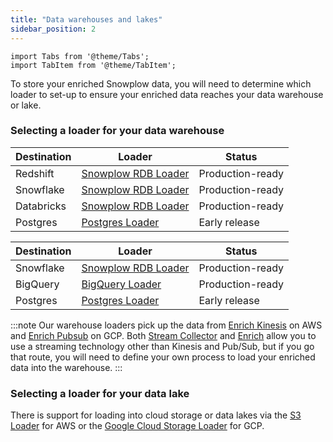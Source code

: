 ```yaml
---
title: "Data warehouses and lakes"
sidebar_position: 2
---
```


```mdx-code-block
import Tabs from '@theme/Tabs';
import TabItem from '@theme/TabItem';
```

To store your enriched Snowplow data, you will need to determine which loader to set-up to ensure your enriched data reaches your data warehouse or lake. 

### Selecting a loader for your data warehouse
<Tabs groupId="destination">
  <TabItem value="aws" label="AWS" default>

| Destination | Loader | Status |
| --- | --- | --- |
| Redshift | [Snowplow RDB Loader](/docs/destinations/warehouses-and-lakes/rdb/index.md) | Production-ready |
| Snowflake | [Snowplow RDB Loader](/docs/destinations/warehouses-and-lakes/rdb/index.md) | Production-ready |
| Databricks | [Snowplow RDB Loader](/docs/destinations/warehouses-and-lakes/rdb/index.md) | Production-ready |
| Postgres | [Postgres Loader](/docs/destinations/warehouses-and-lakes/postgres/index.md) | Early release |

  </TabItem>
  <TabItem value="gcp" label="GCP">

| Destination | Loader | Status |
| --- | --- | --- |
| Snowflake | [Snowplow RDB Loader](/docs/destinations/warehouses-and-lakes/rdb/index.md) | Production-ready |
| BigQuery | [BigQuery Loader](/docs/destinations/warehouses-and-lakes/bigquery/index.md) | Production-ready |
| Postgres | [Postgres Loader](/docs/destinations/warehouses-and-lakes/postgres/index.md) | Early release |

  </TabItem>
</Tabs>

:::note
Our warehouse loaders pick up the data from [Enrich Kinesis](/docs/enriching-your-data/enrichment-components/enrich-kinesis/index.md) on AWS and [Enrich Pubsub](/docs/enriching-your-data/enrichment-components/enrich-pubsub/index.md) on GCP. Both [Stream Collector](/docs/collecting-data/stream-collector/index.md) and [Enrich](/docs/enriching-your-data/enrichment-components/index.md) allow you to use a streaming technology other than Kinesis and Pub/Sub, but if you go that route, you will need to define your own process to load your enriched data into the warehouse.
:::

### Selecting a loader for your data lake 

There is support for loading into cloud storage or data lakes via the [S3 Loader](/docs/destinations/warehouses-and-lakes/s3/index.md) for AWS or the [Google Cloud Storage Loader](/docs/destinations/warehouses-and-lakes/google-cloud-storage/index.md) for GCP.

